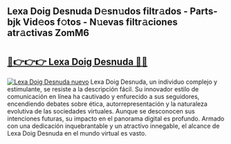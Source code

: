 ## Lexa Doig Desnuda D𝚎sn𝚞dos filtr𝚊dos - Parts-bjk Vid𝚎os f𝚘tos - N𝚞evas filtr𝚊ciones atr𝚊ctivas ZomM6

# <h2><a href="http://mb5nfsf.tromn.icu/?c=Lexa+Doig+Desnuda">🔗👉👉👉 Lexa Doig Desnuda 🔗🔗</a></h2>

[![Lexa Doig Desnuda nuevo](https://i.imgur.com/pEAQMta.gif)](http://mb5nfsf.tromn.icu/?c=Lexa+Doig+Desnuda)
Lexa Doig Desnuda, un individuo complejo y estimulante, se resiste a la descripción fácil. Su innovador estilo de comunicación en línea ha cautivado y enfurecido a sus seguidores, encendiendo debates sobre ética, autorrepresentación y la naturaleza evolutiva de las sociedades virtuales. Aunque se desconocen sus intenciones futuras, su impacto en el panorama digital es profundo. Armado con una dedicación inquebrantable y un atractivo innegable, el alcance de Lexa Doig Desnuda en el mundo virtual es vasto.
